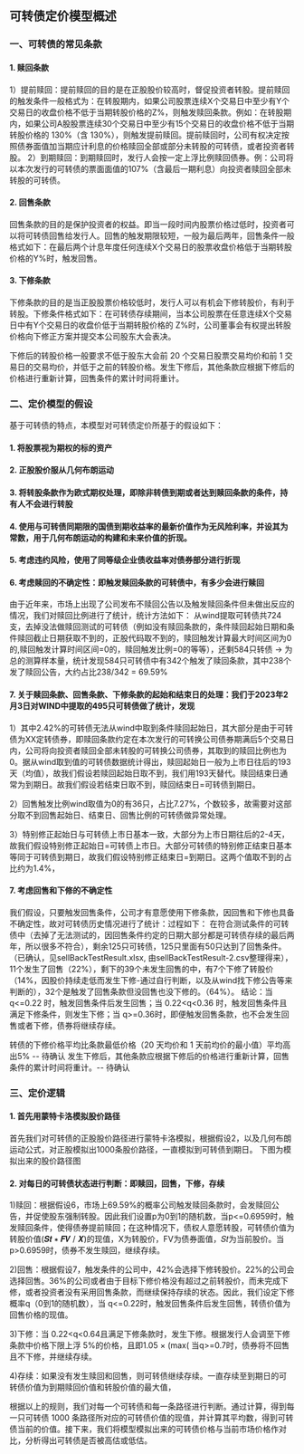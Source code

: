 ## 可转债定价模型概述

### 一、可转债的常见条款
#### 1. 赎回条款
1）提前赎回：提前赎回的目的是在正股股价较高时，督促投资者转股。提前赎回的触发条件一般格式为：在转股期内，如果公司股票连续X个交易日中至少有Y个交易日的收盘价格不低于当期转股价格的Z%，则触发赎回条款。例如：在转股期内，如果公司A股股票连续30个交易日中至少有15个交易日的收盘价格不低于当期转股价格的 130%（含 130%），则触发提前赎回。提前赎回时，公司有权决定按照债券面值加当期应计利息的价格赎回全部或部分未转股的可转债，或者投资者转股。
2）到期赎回：到期赎回时，发行人会按一定上浮比例赎回债券。例：公司将以本次发行的可转债的票面面值的107%（含最后一期利息）向投资者赎回全部未转股的可转债。

#### 2. 回售条款
回售条款的目的是保护投资者的权益。即当一段时间内股票价格过低时，投资者可以将可转债回售给发行人。回售的触发期限较短，一般为最后两年，回售条件一般格式如下：在最后两个计息年度任何连续X个交易日的股票收盘价格低于当期转股价格的Y%时，触发回售。

#### 3. 下修条款
下修条款的目的是当正股股票价格较低时，发行人可以有机会下修转股价，有利于转股。下修条件格式如下：在可转债存续期间，当本公司股票在任意连续X个交易日中有Y个交易日的收盘价低于当期转股价格的 Z%时，公司董事会有权提出转股价格向下修正方案并提交本公司股东大会表决。

下修后的转股价格一般要求不低于股东大会前 20 个交易日股票交易均价和前 1 交易日的交易均价，并低于之前的转股价格。发生下修后，其他条款应根据下修后的价格进行重新计算，回售条件的累计时间将重计。

### 二、定价模型的假设
基于可转债的特点，本模型对可转债定价所基于的假设如下：
#### 1. 将股票视为期权的标的资产
#### 2. 正股股价服从几何布朗运动
#### 3. 将转股条款作为欧式期权处理，即除非转债到期或者达到赎回条款的条件，持有人不会进行转股
#### 4. 使用与可转债同期限的国债到期收益率的最新价值作为无风险利率，并设其为常数，用于几何布朗运动的构建和未来价值的折现。
#### 5. 考虑违约风险，使用了同等级企业债收益率对债券部分进行折现
#### 6. 考虑赎回的不确定性：即触发赎回条款的可转债中，有多少会进行赎回
由于近年来，市场上出现了公司发布不赎回公告以及触发赎回条件但未做出反应的情况，我们对赎回比例进行了统计，统计方法如下：
从wind提取可转债共724支，去掉没法做赎回测试的可转债（例如没有赎回条款的，条件赎回起始日期和条件赎回截止日期获取不到的，正股代码取不到的，赎回触发计算最大时间区间为0的,赎回触发计算时间区间=0的，赎回触发比例=0的等等），还剩584只转债 -> 为总的测算样本量，统计发现584只可转债中有342个触发了赎回条款，其中238个发了赎回公告，大约占比238/342 = 69.59%
#### 7. 关于赎回条款、回售条款、下修条款的起始和结束日的处理：我们于2023年2月3日对WIND中提取的495只可转债做了统计，发现

1）其中2.42%的可转债无法从wind中取到条件赎回起始日，其大部分是由于可转债为XX定转债券，即赎回条款约定在本次发行的可转换公司债券期满后5个交易日内，公司将向投资者赎回全部未转股的可转换公司债券，其取到的赎回比例也为0。据从wind取到值的可转债数据统计得出，赎回起始日一般为上市日往后的193天（均值），故我们假设若赎回起始日取不到，我们用193天替代。赎回结束日通常为到期日。故我们假设若结束日取不到，赎回结束日=可转债到期日。

2）回售触发比例wind取值为0的有36只，占比7.27%，个数较多，故需要对这部分取不到回售起始日、结束日、回售比例的可转债做异常处理。

3）特别修正起始日与可转债上市日基本一致，大部分为上市日期往后的2-4天，故我们假设特别修正起始日=可转债上市日。大部分可转债的特别修正结束日基本等同于可转债到期日，故我们假设特别修正结束日=到期日。这两个值取不到的占比约为1.4%，



#### 7. 考虑回售和下修的不确定性
我们假设，只要触发回售条件，公司才有意愿使用下修条款，因回售和下修也具备不确定性，故对可转债历史情况进行了统计：过程如下：
在符合测试条件的可转债中（去掉了无法测试的，因回售条件约定的日期大部分都是可转债存续的最后两年，所以很多不符合），剩余125只可转债，125只里面有50只达到了回售条件。（已确认，见sellBackTestResult.xlsx, 由sellBackTestResult-2.csv整理得来），11个发生了回售（22%），剩下的39个未发生回售的中，有7个下修了转股价（14%，因股价持续走低而发生下修-通过自行判断，以及从wind找下修公告等来判断的），32个是触发了回售条款但没回售也没下修的。（64%）。
结论：当 q<=0.22 时，触发回售条件后发生回售；当 0.22<q<0.36 时，触发回售条件且满足下修条件，则发生下修；当 q>=0.36时，即便触发回售条款，也不会发生回售或者下修，债券将继续存续。

转债的下修价格平均比条款最低价格（20 天均价和 1 天前均价的最小值）平均高出5% -- 待确认
发生下修后，其他条款应根据下修后的价格进行重新计算，回售条件的累计时间将重计。-- 待确认

### 三、定价逻辑
#### 1. 首先用蒙特卡洛模拟股价路径
首先我们对可转债的正股股价路径进行蒙特卡洛模拟，根据假设2，以及几何布朗运动公式，对正股模拟出1000条股价路径，一直模拟到可转债到期日。
下图为模拟出来的股价路径图


#### 2. 对每日的可转债状态进行判断：即赎回，回售，下修，存续

1)赎回：根据假设6，市场上69.59%的概率公司触发赎回条款时，会发赎回公告，并促使股东强制转股。因此我们设置p为0到1的随机数，当p<=0.6959时，触发赎回条件，使得债券提前赎回；在这种情况下，债权人意愿转股，可转债价值为转股价值(𝑺𝒕 ∗ 𝑭𝑽 / 𝑿)的现值，X为转股价，FV为债券面值，𝑆𝑡为当前股价。当 p>0.6959时，债券不发生赎回，继续存续。

2)回售：根据假设7，触发条件的公司中，42%会选择下修转股价。22%的公司会选择回售。36%的公司或者由于目标下修价格没有超过之前转股价，而未完成下修，或者投资者没有采用回售条款，而继续保持存续的状态。因此，我们设定下修概率q（0到1的随机数），当 q<=0.22时，触发回售条件后发生回售，转债价值为回售价格的现值。

3)下修：当 0.22<q<0.64且满足下修条款时，发生下修。根据发行人会调至下修条款中价格下限上浮 5%的价格，且即1.05 × (max(
当q>=0.7时，债券将不回售且不下修，并继续存续。

4)存续：如果没有发生赎回和回售，则可转债继续存续。一直存续至到期日的可转债价值为到期赎回价值和转股价值的最大值，

根据以上的规则，我们对每一个可转债和每一条路径进行判断。通过计算，得到每一只可转债 1000 条路径所对应的可转债价值的现值，并计算其平均数，得到可转债当前的价值。接下来，我们将模型模拟出来的可转债价格与当前市场价格作对比，分析得出可转债是否被高估或低估。

